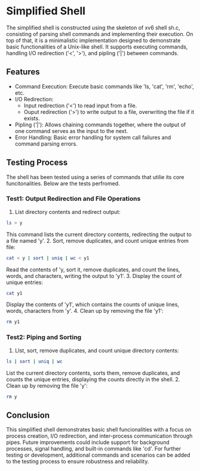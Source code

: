 # Simplified Shell

The simplified shell is constructed using the skeleton of xv6 shell sh.c, consisting of parsing shell commands and implementing their execution.
On top of that, it is a minimalistic implementation designed to demonstrate basic functionalities of a Unix-like shell.
It supports executing commands, handling I/O redirection ('<', '>'), and pipling ('|') between commands.


## Features
- Command Execution: Execute basic commands like 'ls, 'cat', 'rm', 'echo', etc.
- I/O Redirection:
    - Input redirection ('<') to read input from a file.
    - Ouput redirection ('>') to write output to a file, overwriting the file if it exists.
- Pipling ('|'): Allows chaining commands together, where the output of one command serves as the input to the next.
- Error Handling: Basic error handling for system call failures and command parsing errors.


## Testing Process
The shell has been tested using a series of commands that utilie its core funcitonalities. Below are the tests perfromed.

### Test1: Output Redirection and File Operations
1. List directory contents and redirect output:
```bash
ls > y
```
This command lists the current directory contents, redirecting the output to a file named 'y'.
2. Sort, remove duplicates, and count unique entries from file:
```bash
cat < y | sort | uniq | wc < y1
```
Read the contents of 'y, sort it, remove duplicates, and count the lines, words, and characters, writing the output to 'y1'.
3. Display the count of unique entries:
```bash
cat y1
```
Display the contents of 'y1', which contains the counts of unique lines, words, characters from 'y'.
4. Clean up by removing the file 'y1':
```bash
rm y1
```

### Test2: Piping and Sorting
1. LIst, sort, remove duplicates, and count unique directory contents:
```bash
ls | sort | uniq | wc
```
List the current directory contents, sorts them, remove duplicates, and counts the unique entries, displaying the counts directly in the shell.
2. Clean up by removing the file 'y':
```bash
rm y
```


## Conclusion
This simplified shell demonstrates basic shell funcionalities with a focus on process creation, I/O redirection, and inter-process communication through pipes.
Future improvements could include support for background processes, signal handling, and built-in commands like 'cd'.
For further testing or development, additional commands and scenarios can be added to the testing process to ensure robustness and reliability.